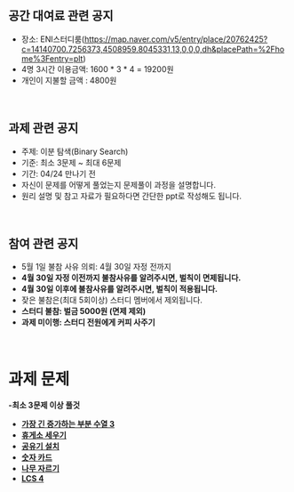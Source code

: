 ## 공간 대여료 관련 공지
- 장소: ENI스터디룸(https://map.naver.com/v5/entry/place/20762425?c=14140700.7256373,4508959.8045331,13,0,0,0,dh&placePath=%2Fhome%3Fentry=plt)
- 4명 3시간 이용금액: 1600 * 3 * 4 = 19200원
- 개인이 지불할 금액 : 4800원

<br>

## 과제 관련 공지
- 주제: 이분 탐색(Binary Search)
- 기준: 최소 3문제 ~ 최대 6문제
- 기간: 04/24 만나기 전
- 자신이 문제를 어떻게 풀었는지 문제풀이 과정을 설명합니다.
- 원리 설명 및 참고 자료가 필요하다면 간단한 ppt로 작성해도 됩니다.

<br>

## 참여 관련 공지
- 5월 1일 불참 사유 의뢰: 4월 30일 자정 전까지
- **4월 30일 자정 이전까지 불참사유를 알려주시면, 벌칙이 면제됩니다.**
- **4월 30일 이후에 불참사유를 알려주시면, 벌칙이 적용됩니다.**
- 잦은 불참은(최대 5회이상) 스터디 멤버에서 제외됩니다.
- **스터디 불참: 벌금 5000원 (면제 제외)**
- **과제 미이행: 스터디 전원에게 커피 사주기**
<br>

# 과제 문제

**-최소 3문제 이상 풀것**
- [**가장 긴 증가하는 부분 수열 3**](https://www.acmicpc.net/problem/12738)
- [**휴게소 세우기**](https://www.acmicpc.net/problem/1477)
- [**공유기 설치**](https://www.acmicpc.net/problem/2110)
- [**숫자 카드**](https://www.acmicpc.net/problem/10815)
- [**나무 자르기**](https://www.acmicpc.net/problem/2805)
- [**LCS 4**](https://www.acmicpc.net/problem/13711)

<BR>
